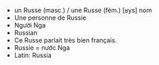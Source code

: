 
- un Russe (masc.) / une Russe (fém.)	[ʁys]	nom
- Une personne de Russie
- Người Nga
- Russian
- Ce Russe parlait très bien français.
- Russie = nước Nga
- Latin: Russia
